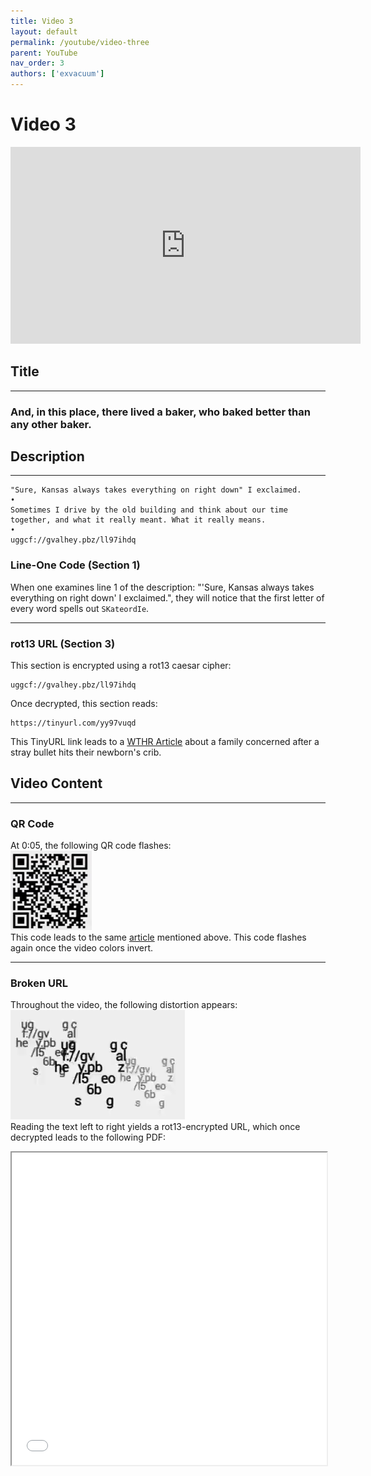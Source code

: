 ```yaml
---
title: Video 3
layout: default
permalink: /youtube/video-three
parent: YouTube
nav_order: 3
authors: ['exvacuum']
---
```


# Video 3
<iframe width="560" height="315" src="https://www.youtube.com/embed/gv9IcACBN6I" frameborder="0" allow="accelerometer; autoplay; encrypted-media; gyroscope; picture-in-picture" allowfullscreen></iframe>

## Title

---

### And, in this place, there lived a baker, who baked better than any other baker.

## Description

---

```
"Sure, Kansas always takes everything on right down" I exclaimed.
•
Sometimes I drive by the old building and think about our time together, and what it really meant. What it really means.
•
uggcf://gvalhey.pbz/ll97ihdq
```

### Line-One Code (Section 1)
When one examines line 1 of the description: "'Sure, Kansas always takes everything on right down' I exclaimed.", they will notice that the first letter of every word spells out `SKateordIe`.

---

### rot13 URL (Section 3)

This section is encrypted using a rot13 caesar cipher:
```
uggcf://gvalhey.pbz/ll97ihdq
```
Once decrypted, this section reads:
```
https://tinyurl.com/yy97vuqd
```
This TinyURL link leads to a [WTHR Article](https://www.wthr.com/article/family-shaken-bullet-hit-newborns-crib) about a family concerned after a stray bullet hits their newborn's crib.

## Video Content

---

### QR Code

At 0:05, the following QR code flashes:
<br>
![](../assets/img/vidthreeqr.png)
<br>
This code leads to the same [article](https://www.wthr.com/article/family-shaken-bullet-hit-newborns-crib) mentioned above.
This code flashes again once the video colors invert.

---

### Broken URL
Throughout the video, the following distortion appears:
<br>
![](../assets/img/vidthreebrokenurl.png)
<br>
Reading the text left to right yields a rot13-encrypted URL, which once decrypted leads to the following PDF:
<iframe src="../assets/interpersonal_violence_and_illicit_drug_use.pdf" width="100%" height="500px"></iframe><br><br>